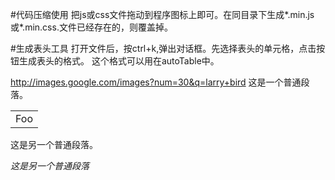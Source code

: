 #代码压缩使用
把js或css文件拖动到程序图标上即可。在同目录下生成*.min.js 或*.min.css.文件已经存在的，则覆盖掉。

#生成表头工具
打开文件后，按ctrl+k,弹出对话框。先选择表头的单元格，点击按钮生成表头的格式。
这个格式可以用在autoTable中。

http://images.google.com/images?num=30&q=larry+bird
这是一个普通段落。

<table>
    <tr>
        <td>Foo</td>
    </tr>
</table>

这是另一个普通段落。

*这是另一个普通段落*
